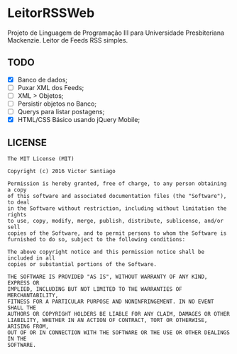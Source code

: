 # LeitorRSSWeb
Projeto de Linguagem de Programação III para Universidade Presbiteriana Mackenzie. Leitor de Feeds RSS simples.

## TODO
- [x] Banco de dados;
- [ ] Puxar XML dos Feeds;
- [ ] XML > Objetos;
- [ ] Persistir objetos no Banco;
- [ ] Querys para listar postagens;
- [x] HTML/CSS Básico usando jQuery Mobile;

## LICENSE
```
The MIT License (MIT)

Copyright (c) 2016 Victor Santiago

Permission is hereby granted, free of charge, to any person obtaining a copy
of this software and associated documentation files (the "Software"), to deal
in the Software without restriction, including without limitation the rights
to use, copy, modify, merge, publish, distribute, sublicense, and/or sell
copies of the Software, and to permit persons to whom the Software is
furnished to do so, subject to the following conditions:

The above copyright notice and this permission notice shall be included in all
copies or substantial portions of the Software.

THE SOFTWARE IS PROVIDED "AS IS", WITHOUT WARRANTY OF ANY KIND, EXPRESS OR
IMPLIED, INCLUDING BUT NOT LIMITED TO THE WARRANTIES OF MERCHANTABILITY,
FITNESS FOR A PARTICULAR PURPOSE AND NONINFRINGEMENT. IN NO EVENT SHALL THE
AUTHORS OR COPYRIGHT HOLDERS BE LIABLE FOR ANY CLAIM, DAMAGES OR OTHER
LIABILITY, WHETHER IN AN ACTION OF CONTRACT, TORT OR OTHERWISE, ARISING FROM,
OUT OF OR IN CONNECTION WITH THE SOFTWARE OR THE USE OR OTHER DEALINGS IN THE
SOFTWARE.
```
